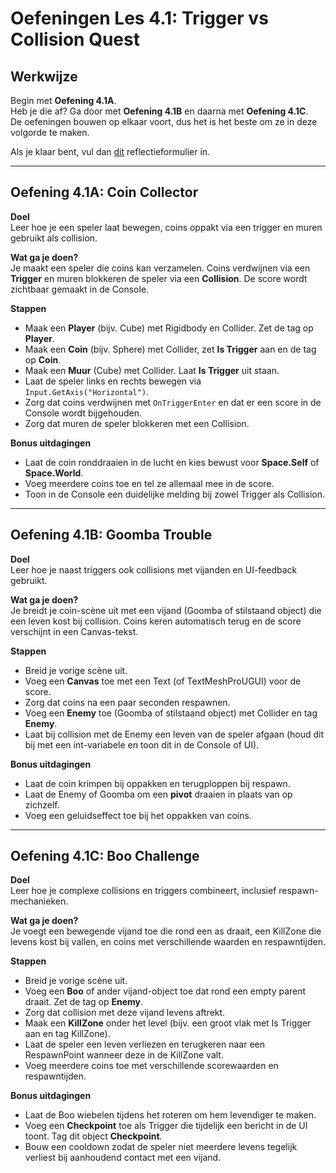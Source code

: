 # Oefeningen Les 4.1: Trigger vs Collision Quest

## Werkwijze
Begin met **Oefening 4.1A**.  
Heb je die af? Ga door met **Oefening 4.1B** en daarna met **Oefening 4.1C**.  
De oefeningen bouwen op elkaar voort, dus het is het beste om ze in deze volgorde te maken.  


Als je klaar bent, vul dan [dit](https://forms.gle/VqBssDKbTQtTE37n8) reflectieformulier in.  

---

## Oefening 4.1A: Coin Collector

**Doel**  
Leer hoe je een speler laat bewegen, coins oppakt via een trigger en muren gebruikt als collision.  

**Wat ga je doen?**  
Je maakt een speler die coins kan verzamelen. Coins verdwijnen via een **Trigger** en muren blokkeren de speler via een **Collision**. De score wordt zichtbaar gemaakt in de Console.  

**Stappen**  
- Maak een **Player** (bijv. Cube) met Rigidbody en Collider. Zet de tag op **Player**.  
- Maak een **Coin** (bijv. Sphere) met Collider, zet **Is Trigger** aan en de tag op **Coin**.  
- Maak een **Muur** (Cube) met Collider. Laat **Is Trigger** uit staan.  
- Laat de speler links en rechts bewegen via `Input.GetAxis("Horizontal")`.  
- Zorg dat coins verdwijnen met `OnTriggerEnter` en dat er een score in de Console wordt bijgehouden.  
- Zorg dat muren de speler blokkeren met een Collision.  

**Bonus uitdagingen**  
- Laat de coin ronddraaien in de lucht en kies bewust voor **Space.Self** of **Space.World**.  
- Voeg meerdere coins toe en tel ze allemaal mee in de score.  
- Toon in de Console een duidelijke melding bij zowel Trigger als Collision.  

---

## Oefening 4.1B: Goomba Trouble

**Doel**  
Leer hoe je naast triggers ook collisions met vijanden en UI-feedback gebruikt.  

**Wat ga je doen?**  
Je breidt je coin-scène uit met een vijand (Goomba of stilstaand object) die een leven kost bij collision. Coins keren automatisch terug en de score verschijnt in een Canvas-tekst.  

**Stappen**  
- Breid je vorige scène uit.  
- Voeg een **Canvas** toe met een Text (of TextMeshProUGUI) voor de score.  
- Zorg dat coins na een paar seconden respawnen.  
- Voeg een **Enemy** toe (Goomba of stilstaand object) met Collider en tag **Enemy**.  
- Laat bij collision met de Enemy een leven van de speler afgaan (houd dit bij met een int-variabele en toon dit in de Console of UI).  

**Bonus uitdagingen**  
- Laat de coin krimpen bij oppakken en terugploppen bij respawn.  
- Laat de Enemy of Goomba om een **pivot** draaien in plaats van op zichzelf.  
- Voeg een geluidseffect toe bij het oppakken van coins.  

---

## Oefening 4.1C: Boo Challenge

**Doel**  
Leer hoe je complexe collisions en triggers combineert, inclusief respawn-mechanieken.  

**Wat ga je doen?**  
Je voegt een bewegende vijand toe die rond een as draait, een KillZone die levens kost bij vallen, en coins met verschillende waarden en respawntijden.  

**Stappen**  
- Breid je vorige scène uit.  
- Voeg een **Boo** of ander vijand-object toe dat rond een empty parent draait. Zet de tag op **Enemy**.  
- Zorg dat collision met deze vijand levens aftrekt.  
- Maak een **KillZone** onder het level (bijv. een groot vlak met Is Trigger aan en tag KillZone).  
- Laat de speler een leven verliezen en terugkeren naar een RespawnPoint wanneer deze in de KillZone valt.  
- Voeg meerdere coins toe met verschillende scorewaarden en respawntijden.  

**Bonus uitdagingen**  
- Laat de Boo wiebelen tijdens het roteren om hem levendiger te maken.  
- Voeg een **Checkpoint** toe als Trigger die tijdelijk een bericht in de UI toont. Tag dit object **Checkpoint**.  
- Bouw een cooldown zodat de speler niet meerdere levens tegelijk verliest bij aanhoudend contact met een vijand.  

